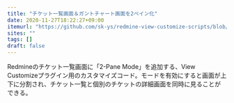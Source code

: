 ```yaml
---
title: "チケット一覧画面＆ガントチャート画面を2ペイン化"
date: 2020-11-27T18:22:27+09:00
itemurl: "https://github.com/sk-ys/redmine-view-customize-scripts/blob/master/html/2-pane_issue_list/2-pane_issue_list.md"
sites: ""
tags: []
draft: false
---
```


Redmineのチケット一覧画面に「2-Pane Mode」を追加する、View Customizeプラグイン用のカスタマイズコード。モードを有効にすると画面が上下に分割され、チケット一覧と個別のチケットの詳細画面を同時に見ることができる。

